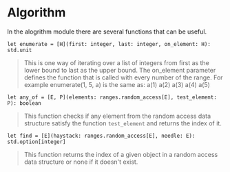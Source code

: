 # Algorithm
In the alogrithm module there are several functions that can be useful.

`let enumerate = [H](first: integer, last: integer, on_element: H): std.unit`
> This is one way of iterating over a list of integers from first as the lower bound to last as the upper bound. The on_element parameter defines the function that is called with every number of the range. For example
> enumerate(1, 5, a) is the same as:
> a(1)
> a(2)
> a(3)
> a(4)
> a(5)

`let any_of = [E, P](elements: ranges.random_access[E], test_element: P): boolean`
> This function checks if any element from the random access data structure satisfy the function `test_element` and returns the index of it.

`let find = [E](haystack: ranges.random_access[E], needle: E): std.option[integer]`
> This function returns the index of a given object in a random access data structure or none if it doesn't exist.

